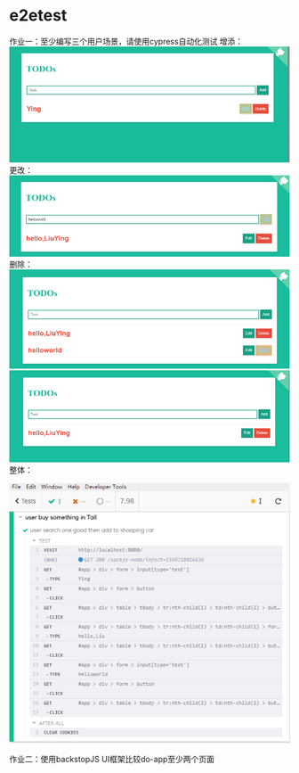 # e2etest
作业一：至少编写三个用户场景，请使用cypress自动化测试
增添：
![增添](https://raw.githubusercontent.com/liuying1019/e2etest/master/screenshoot/modify1.png)
更改：
![更改](https://raw.githubusercontent.com/liuying1019/e2etest/master/screenshoot/add.png)
删除：
![删除](https://raw.githubusercontent.com/liuying1019/e2etest/master/screenshoot/delete1.png)
![删除](https://raw.githubusercontent.com/liuying1019/e2etest/master/screenshoot/delete.png)
整体：

![整体](https://raw.githubusercontent.com/liuying1019/e2etest/master/screenshoot/1.png)

作业二：使用backstopJS UI框架比较do-app至少两个页面
